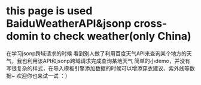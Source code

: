 # this page is used BaiduWeatherAPI&jsonp cross-domin to check weather(only China)

在学习jsonp跨域请求的时候 看到别人做了利用百度天气API来查询某个地方的天气，我也利用该API和jsonp跨域请求完成查询某地天气
简单的小demo，并没有写很复杂的样式，在导入模板引擎添加数据的时候可以增添穿衣建议、紫外线等数据~ 欢迎你也来试一试
：）
